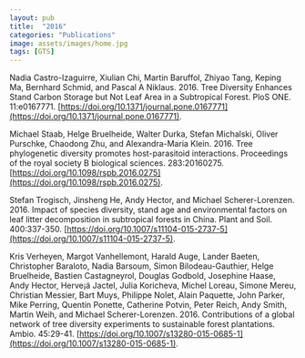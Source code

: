 ```yaml
---
layout: pub
title:  "2016"
categories: "Publications"
image: assets/images/home.jpg
tags: [GTS]
---
```

Nadia Castro-Izaguirre, Xiulian Chi, Martin Baruffol, Zhiyao Tang, Keping Ma, Bernhard Schmid, and Pascal A Niklaus. 2016. Tree Diversity Enhances Stand Carbon Storage but Not Leaf Area in a Subtropical Forest. PloS ONE. 11:e0167771. [https://doi.org/10.1371/journal.pone.0167771](https://doi.org/10.1371/journal.pone.0167771).

Michael Staab, Helge Bruelheide, Walter Durka, Stefan Michalski, Oliver Purschke, Chaodong Zhu, and Alexandra-Maria Klein. 2016. Tree phylogenetic diversity promotes host-parasitoid interactions. Proceedings of the royal society B biological sciences. 283:20160275. [https://doi.org/10.1098/rspb.2016.0275](https://doi.org/10.1098/rspb.2016.0275).

Stefan Trogisch, Jinsheng He, Andy Hector, and Michael Scherer-Lorenzen. 2016. Impact of species diversity, stand age and environmental factors on leaf litter decomposition in subtropical forests in China. Plant and Soil. 400:337-350. [https://doi.org/10.1007/s11104-015-2737-5](https://doi.org/10.1007/s11104-015-2737-5).


Kris Verheyen, Margot Vanhellemont, Harald Auge, Lander Baeten, Christopher Baraloto, Nadia Barsoum, Simon Bilodeau-Gauthier, Helge Bruelheide, Bastien Castagneyrol, Douglas Godbold, Josephine Haase, Andy Hector, Herve¡ä Jactel, Julia Koricheva, Michel Loreau, Simone Mereu, Christian Messier, Bart Muys, Philippe Nolet, Alain Paquette, John Parker, Mike Perring, Quentin Ponette, Catherine Potvin, Peter Reich, Andy Smith, Martin Weih, and Michael Scherer-Lorenzen. 2016. Contributions of a global network of tree diversity experiments to sustainable forest plantations. Ambio. 45:29-41. [https://doi.org/10.1007/s13280-015-0685-1](https://doi.org/10.1007/s13280-015-0685-1).
